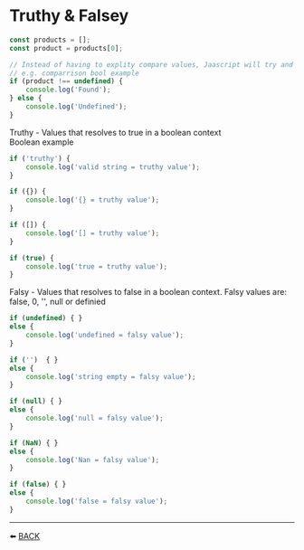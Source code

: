 # Truthy & Falsey

```javascript
const products = [];
const product = products[0];

// Instead of having to explity compare values, Jaascript will try and inffer it for you 
// e.g. comparrison bool example
if (product !== undefined) {
    console.log('Found');
} else {
    console.log('Undefined');
}
```

Truthy - Values that resolves to true in a boolean context   
Boolean example

```javascript
if ('truthy') {
    console.log('valid string = truthy value');
}

if ({}) {
    console.log('{} = truthy value');
}

if ([]) {
    console.log('[] = truthy value');
}

if (true) {
    console.log('true = truthy value');
}
```

Falsy - Values that resolves to false in a boolean context.  Falsy values are: false, 0, '', null or definied

```javascript
if (undefined) { } 
else {
    console.log('undefined = falsy value');
}

if ('')  { } 
else { 
    console.log('string empty = falsy value');
}

if (null) { } 
else { 
    console.log('null = falsy value');
}

if (NaN) { } 
else { 
    console.log('Nan = falsy value');
}

if (false) { } 
else { 
    console.log('false = falsy value');
}
```

---

:arrow_left: [BACK](../README.md)